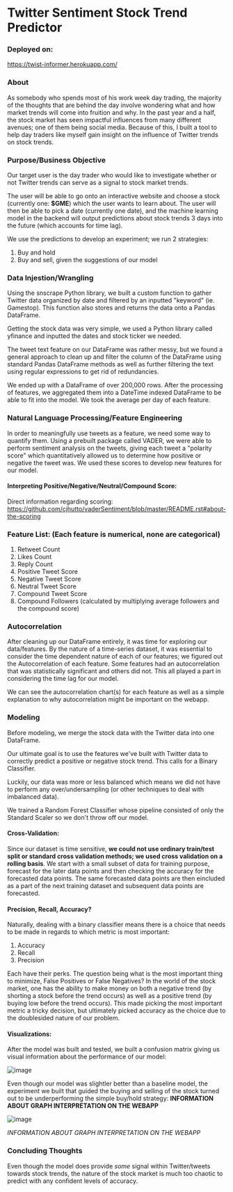 # Twitter Sentiment Stock Trend Predictor

### Deployed on:

https://twist-informer.herokuapp.com/

### About

As somebody who spends most of his work week day trading, the majority of the thoughts that are behind the day involve wondering what and how market trends will come into fruition and why.
In the past year and a half, the stock market has seen impactful influences from many different avenues; one of them being social media.
Because of this, I built a tool to help day traders like myself gain insight on the influence of Twitter trends on stock trends.



### Purpose/Business Objective

Our target user is the day trader who would like to investigate whether or not Twitter trends can serve as a signal to stock market trends.

The user will be able to go onto an interactive website and choose a stock (currently one: **$GME**) which the user wants to learn about. 
The user will then be able to pick a date (currently one date), and the machine learning model in the backend will output predictions about stock trends 3 days into the future (which accounts for time lag). 

We use the predictions to develop an experiment; we run 2 strategies:
  1. Buy and hold
  2. Buy and sell, given the suggestions of our model
  


### Data Injestion/Wrangling

Using the snscrape Python library, we built a custom function to gather Twitter data organized by date and filtered by an inputted "keyword" (ie. Gamestop). This function also stores and returns the data onto a Pandas DataFrame.

Getting the stock data was very simple, we used a Python library called yfinance and inputted the dates and stock ticker we needed.

The tweet text feature on our DataFrame was rather messy, but we found a general approach to clean up and filter the column of the DataFrame using standard Pandas DataFrame methods as well as further filtering the text using regular expressions to get rid of redundancies. 

We ended up with a DataFrame of over 200,000 rows.
After the processing of features, we aggregated them into a DateTime indexed DataFrame to be able to fit into the model. We took the average per day of each feature.

### Natural Language Processing/Feature Engineering

In order to meaningfully use tweets as a feature, we need some way to quantify them. Using a prebuilt package called VADER, we were able to perform sentiment analysis on the tweets, giving each tweet a "polarity score" which quantitatively allowed us to determine how positive or negative the tweet was. We used these scores to develop new features for our model. 

#### Interpreting Positive/Negative/Neutral/Compound Score:

Direct information regarding scoring:
https://github.com/cjhutto/vaderSentiment/blob/master/README.rst#about-the-scoring



### Feature List: (Each feature is numerical, none are categorical)
  1. Retweet Count 
  2. Likes Count 
  3. Reply Count 
  4. Positive Tweet Score 
  5. Negative Tweet Score 
  6. Neutral Tweet Score
  7. Compound Tweet Score
  8. Compound Followers (calculated by multiplying average followers and the compound score) 

### Autocorrelation

After cleaning up our DataFrame entirely, it was time for exploring our data/features. By the nature of a time-series dataset, it was essential to consider the time dependent nature of each of our features; we figured out the Autocorrelation of each feature. Some features had an autocorrelation that was statistically significant and others did not. This all played a part in considering the time lag for our model.

We can see the autocorrelation chart(s) for each feature as well as a simple explanation to why autocorrelation might be important on the webapp. 

### Modeling

Before modeling, we merge the stock data with the Twitter data into one DataFrame. 


Our ultimate goal is to use the features we've built with Twitter data to correctly predict a positive or negative stock trend. This calls for a Binary Classifier. 


Luckily, our data was more or less balanced which means we did not have to perform any over/undersampling (or other techniques to deal with imbalanced data).


We trained a Random Forest Classifier whose pipeline consisted of only the Standard Scaler so we don't throw off our model. 


#### Cross-Validation:
Since our dataset is time sensitive, **we could not use ordinary train/test split or standard cross validation methods; we used cross validation on a rolling basis**. We start with a small subset of data for training purpose, forecast for the later data points and then checking the accuracy for the forecasted data points. The same forecasted data points are then eincluded as a part of the next training dataset and subsequent data points are forecasted. 

#### Precision, Recall, Accuracy?
Naturally, dealing with a binary classifier means there is a choice that needs to be made in regards to which metric is most important: 
  1. Accuracy
  2. Recall
  3. Precision

Each have their perks. The question being what is the most important thing to minimize, False Positives or False Negatives? In the world of the stock market, one has the ability to make money on both a negative trend (by shorting a stock before the trend occurs) as well as a positive trend (by buying low before the trend occurs). This made picking the most important metric a tricky decision, but ultimately picked accuracy as the choice due to the doublesided nature of our problem. 

#### Visualizations:
After the model was built and tested, we built a confusion matrix giving us visual information about the performance of our model:

![image](https://user-images.githubusercontent.com/60590897/160923616-968a9fb1-3d82-41f7-ab19-cbb81c4b683d.png)


Even though our model was slightler better than a baseline model, the experiment we built that guided the buying and selling of the stock turned out to be underperforming the simple buy/hold strategy:
**INFORMATION ABOUT GRAPH INTERPRETATION ON THE WEBAPP**

![image](https://user-images.githubusercontent.com/60590897/160923899-a247e3b0-39fe-4190-9fd5-b0f938638a69.png)

_INFORMATION ABOUT GRAPH INTERPRETATION ON THE WEBAPP_


### Concluding Thoughts
Even though the model does provide _some_ signal within Twitter/tweets towards stock trends, the nature of the stock market is much too chaotic to predict with any confident levels of accuracy.
